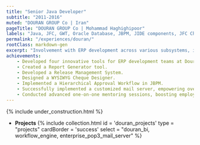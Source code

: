 ```yaml
---
title: "Senior Java Developer"
subtitle: "2011-2016"
muted: "DOURAN GROUP Co | Iran" 
pageTitle: "DOURAN GROUP Co | Mohammad Haghighipoor" 
labels: "Java, JFC, GWT, Oracle Database, JBPM, JIDE components, JFC Charts, Jasper Report, BI, KPI, Swing, JSP, Hibernate, GWT, JDBC, SVN, Apache Tomcat"
permalink: "/experiences/douran/"
rootClass: markdown-gen
excerpt: "Involvement with ERP development across various subsystems, including Business Intelligence, Workflow, and Database Management."
achievements:
    - Developed four innovative tools for ERP development teams at Douran Group, resulting in a 50% to 90% increase in development speed.
    - Created a Report Generator tool.
    - Developed a Release Management System.
    - Designed a WYSIWYG Cheque Designer.
    - Implemented a Hierarchical Approval Workflow in JBPM.
    - Successfully implemented a customized mail server, empowering over 200 ERP users to access their Cartable remotely via any mail client.
    - Conducted advanced one-on-one mentoring sessions, boosting employee motivation and cohesion.
---
```


{% include under_construction.html %}

- **Projects**
{% include collection.html 
        id = 'douran_projects'
        type = "projects"
        cardBorder = 'success'
        select = "douran_bi, workflow_engine, enterprise_pop3_mail_server"
    %}